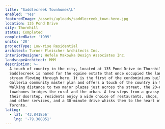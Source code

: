 ```yaml
---
title: "Saddlecreek Townhomes\L"
enabled: 'Yes'
featuredImage: /assets/uploads/saddlecreek_town-hero.jpg
location: 135 Pond Drive
city: Thornhill
status: Completed
completedDate: '1999'
units: '20'
projectType: Low-rise Residential
architect: Turner Fleischer Architects Inc.
interiorDesigner: Hefele Makowka Design Associates Inc.
landscapeArchitect: MMM
description: >-
  A touch of country in the city, located at 135 Pond Drive in Thornhill,
  Saddlecreek is named for the equine estate that once occupied the land and the
  stream flowing through here. It is the first of the condominiums built in the
  Galleria community master plan and offers a touch of the country in the city.
  Walking distance to two major plazas just across the street, the 20-unit
  townhomes bridges the rural and the urban. A few steps from a grassy meadow at
  their doorstep, residents enjoy a wide choice of restaurants, shops, banks,
  and other services, and a 30-minute drive whisks them to the heart of downtown
  Toronto.
latLng:
  - lat: '43.841856'
    lng: '-79.388851'
---
```


